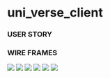 # uni_verse_client
### USER STORY




### WIRE FRAMES

![](Images/IMG-0706.jpg)
![](Images/IMG-0705.jpg)
![](Images/IMG-0704.jpg)
![](Images/IMG-0708.jpg)
![](Images/IMG-0710.jpg)
![](Images/IMG-0711.jpg)
